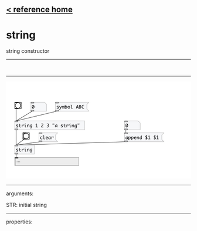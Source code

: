 [< reference home](index.html)
---

# string


string constructor

---

<br>


---


![example](examples/string-example.jpg)

---
arguments:

STR: initial string<br>

---
properties:


